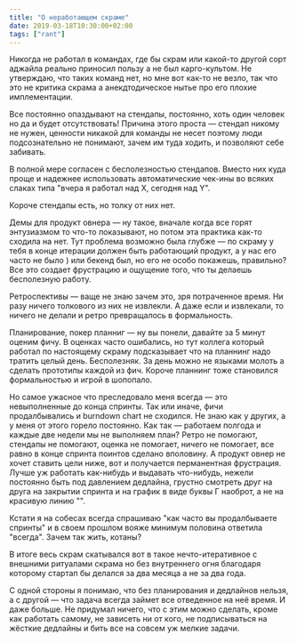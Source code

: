 ```yaml
---
title: "О неработающем скраме"
date: 2019-03-18T10:30:00+02:00
tags: ["rant"]
---
```


Никогда не работал в командах, где бы скрам или какой-то другой сорт аджайла реально приносил пользу а не был карго-культом. Не утверждаю, что таких команд нет, но мне вот как-то не везло, так что это не критика скрама а анекдтодическое нытье про его плохие имплементации.

Все постоянно опаздывают на стендапы, постоянно, хоть один человек но да и будет отсутствовать! Причина этого проста — стендап никому не нужен, ценности никакой для команды не несет поэтому люди подсознательно не понимают, зачем им туда ходить, и позволяют себе забивать.

В полной мере согласен с бесполезностью стендапов. Вместо них куда проще и надежнее использовать автоматические чек-ины во всяких слаках типа "вчера я работал над Х, сегодня над Y".

Короче стендапы есть, но толку от них нет.

Демы для продукт овнера — ну такое, вначале когда все горят энтузиазмом то что-то показывают, но потом эта практика как-то сходила на нет. Тут проблема возможно была глубже — по скраму у тебя в конце итерации должен быть работающий продукт, а у нас его часто не было ) или бекенд был, но его не особо покажешь, правильно? Все это создает фрустрацию и ощущение того, что ты делаешь бесполезную работу. 

Ретроспективы — ваще не знаю зачем это, зря потраченное время. Ни разу ничего толкового из них не извлекли. А даже если и извлекали, то ничего не делали и ретро превращалось в формальность.

Планирование, покер планниг — ну вы понели, давайте за 5 минут оценим фичу. В оценках часто ошибались, но тут коллега который работал по настоящему скраму подсказывает что на планнинг надо тратить целый день. Бесполезняк. За день можно не языками молоть а сделать прототипы каждой из фич. Короче планнинг тоже становился формальностью и игрой в шопопало.

Но самое ужасное что преследовало меня всегда — это невыполненные до конца спринты. Так или иначе, фичи продалбывались и burndown chart не сходился. Не знаю как у других, а у меня от этого горело постоянно. Как так — работаем полгода и каждые две недели мы не выполняем план? Ретро не помогают, стендапы не помогают, оценка не помогает, ничего не помогает, все равно в конце спринта поинтов сделано вполовину. А продукт овнер не хочет ставить цели ниже, вот и получается перманентная фрустрация. Лучше уж работать как-нибудь и выдавать что-нибудь, нежели постоянно быть под давлением дедлайна, грустно смотреть друг на друга на закрытии спринта и на график в виде буквы Г наоброт, а не на красивую линию "\".

Кстати я на собесах всегда спрашиваю "как часто вы продалбываете спринты" и в своем прошлом вояже минимум половина ответила "всегда". Зачем так жить, котаны?

В итоге весь скрам скатывался вот в такое нечто-итеративное с внешними ритуалами скрама но без внутреннего огня благодаря которому стартап бы делался за два месяца а не за два года.

С одной стороны я понимаю, что без планирования и дедлайнов нельзя, а с другой — что задача всегда займет все отведенное на неё время. И даже больше. Не придумал ничего, что с этим можно сделать, кроме как работать самому, не зависеть ни от кого, не подписываться на жёсткие дедлайны и бить все на совсем уж мелкие задачи.